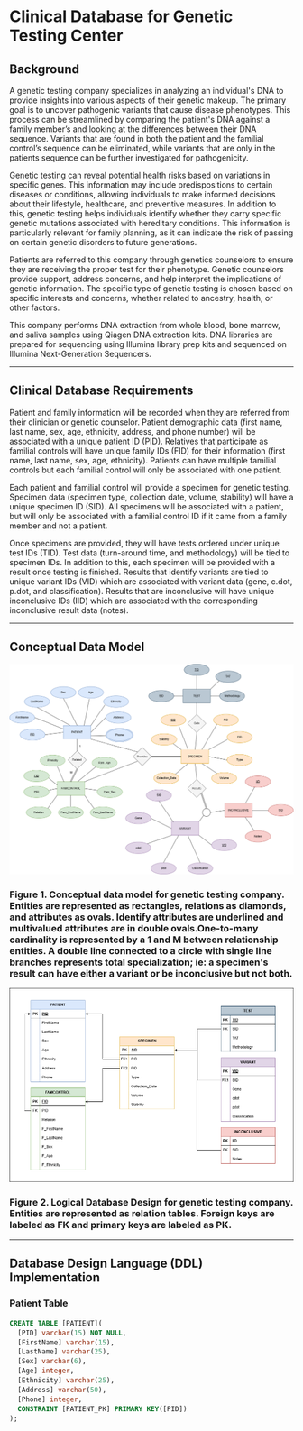 # Clinical Database for Genetic Testing Center

## Background

A genetic testing company specializes in analyzing an individual's DNA to provide insights into various aspects of their genetic makeup. The primary goal is to uncover pathogenic variants that cause disease phenotypes. This process can be streamlined by comparing the patient's DNA against a family member’s and looking at the differences between their DNA sequence. Variants that are found in both the patient and the familial control’s sequence can be eliminated, while variants that are only in the patients sequence can be further investigated for pathogenicity. 

Genetic testing can reveal potential health risks based on variations in specific genes. This information may include predispositions to certain diseases or conditions, allowing individuals to make informed decisions about their lifestyle, healthcare, and preventive measures. In addition to this, genetic testing helps individuals identify whether they carry specific genetic mutations associated with hereditary conditions. This information is particularly relevant for family planning, as it can indicate the risk of passing on certain genetic disorders to future generations.

Patients are referred to this company through genetics counselors to ensure they are receiving the proper test for their phenotype. Genetic counselors provide support, address concerns, and help interpret the implications of genetic information. The specific type of genetic testing is chosen based on specific interests and concerns, whether related to ancestry, health, or other factors. 

This company performs DNA extraction from whole blood, bone marrow, and saliva samples using Qiagen DNA extraction kits. DNA libraries are prepared for sequencing using Illumina library prep kits and sequenced on Illumina Next-Generation Sequencers.


---

## Clinical Database Requirements

Patient and family information will be recorded when they are referred from their clinician or genetic counselor. Patient demographic data (first name, last name, sex, age, ethnicity, address, and phone number) will be associated with a unique patient ID (PID). Relatives that participate as familial controls will have unique family IDs (FID) for their information (first name, last name, sex, age, ethnicity). Patients can have multiple familial controls but each familial control will only be associated with one patient. 

Each patient and familial control will provide a specimen for genetic testing. Specimen data (specimen type, collection date, volume, stability) will have a unique specimen ID (SID). All specimens will be associated with a patient, but will only be associated with a familial control ID if it came from a family member and not a patient.

Once specimens are provided, they will have tests ordered under unique test IDs (TID). Test data (turn-around time, and methodology) will be tied to specimen IDs. In addition to this, each specimen will be provided with a result once testing is finished. Results that identify variants are tied to unique variant IDs (VID) which are associated with variant data (gene, c.dot, p.dot, and classification). Results that are inconclusive will have unique inconclusive IDs (IID) which are associated with the corresponding inconclusive result data (notes).

---

## Conceptual Data Model

![Conceptual Data Model](Images/ERModel.png)

### Figure 1. Conceptual data model for genetic testing company. Entities are represented as rectangles, relations as diamonds, and attributes as ovals. Identify attributes are underlined and multivalued attributes are in double ovals.One-to-many cardinality is represented by a 1 and M between relationship entities. A double line connected to a circle with single line branches represents total specialization; ie: a specimen's result can have either a variant or be inconclusive but not both.

![Logical Database Model](Images/LogicalDatabase.png)

### Figure 2. Logical Database Design for genetic testing company. Entities are represented as relation tables. Foreign keys are labeled as FK and primary keys are labeled as PK.

---

## Database Design Language (DDL) Implementation

### Patient Table
```sql
CREATE TABLE [PATIENT](
  [PID] varchar(15) NOT NULL, 
  [FirstName] varchar(15), 
  [LastName] varchar(25), 
  [Sex] varchar(6), 
  [Age] integer, 
  [Ethnicity] varchar(25), 
  [Address] varchar(50), 
  [Phone] integer, 
  CONSTRAINT [PATIENT_PK] PRIMARY KEY([PID])
);
